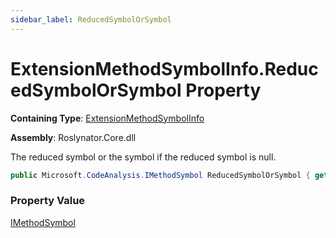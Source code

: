 ```yaml
---
sidebar_label: ReducedSymbolOrSymbol
---
```


# ExtensionMethodSymbolInfo\.ReducedSymbolOrSymbol Property

**Containing Type**: [ExtensionMethodSymbolInfo](../index.md)

**Assembly**: Roslynator\.Core\.dll

  
The reduced symbol or the symbol if the reduced symbol is null\.

```csharp
public Microsoft.CodeAnalysis.IMethodSymbol ReducedSymbolOrSymbol { get; }
```

### Property Value

[IMethodSymbol](https://docs.microsoft.com/en-us/dotnet/api/microsoft.codeanalysis.imethodsymbol)

